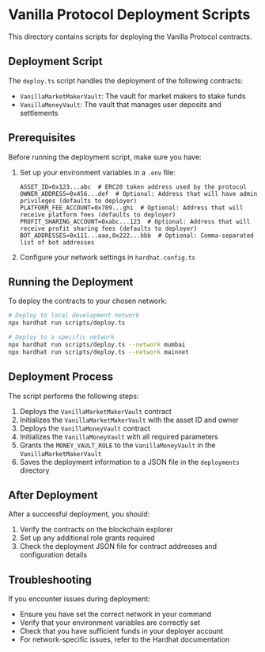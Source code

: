# Vanilla Protocol Deployment Scripts

This directory contains scripts for deploying the Vanilla Protocol contracts.

## Deployment Script

The `deploy.ts` script handles the deployment of the following contracts:

- `VanillaMarketMakerVault`: The vault for market makers to stake funds
- `VanillaMoneyVault`: The vault that manages user deposits and settlements

## Prerequisites

Before running the deployment script, make sure you have:

1. Set up your environment variables in a `.env` file:
   ```
   ASSET_ID=0x123...abc  # ERC20 token address used by the protocol
   OWNER_ADDRESS=0x456...def  # Optional: Address that will have admin privileges (defaults to deployer)
   PLATFORM_FEE_ACCOUNT=0x789...ghi  # Optional: Address that will receive platform fees (defaults to deployer)
   PROFIT_SHARING_ACCOUNT=0xabc...123  # Optional: Address that will receive profit sharing fees (defaults to deployer)
   BOT_ADDRESSES=0x111...aaa,0x222...bbb  # Optional: Comma-separated list of bot addresses
   ```

2. Configure your network settings in `hardhat.config.ts`

## Running the Deployment

To deploy the contracts to your chosen network:

```bash
# Deploy to local development network
npx hardhat run scripts/deploy.ts

# Deploy to a specific network
npx hardhat run scripts/deploy.ts --network mumbai
npx hardhat run scripts/deploy.ts --network mainnet
```

## Deployment Process

The script performs the following steps:

1. Deploys the `VanillaMarketMakerVault` contract
2. Initializes the `VanillaMarketMakerVault` with the asset ID and owner
3. Deploys the `VanillaMoneyVault` contract
4. Initializes the `VanillaMoneyVault` with all required parameters
5. Grants the `MONEY_VAULT_ROLE` to the `VanillaMoneyVault` in the `VanillaMarketMakerVault`
6. Saves the deployment information to a JSON file in the `deployments` directory

## After Deployment

After a successful deployment, you should:

1. Verify the contracts on the blockchain explorer
2. Set up any additional role grants required
3. Check the deployment JSON file for contract addresses and configuration details

## Troubleshooting

If you encounter issues during deployment:

- Ensure you have set the correct network in your command
- Verify that your environment variables are correctly set
- Check that you have sufficient funds in your deployer account
- For network-specific issues, refer to the Hardhat documentation 